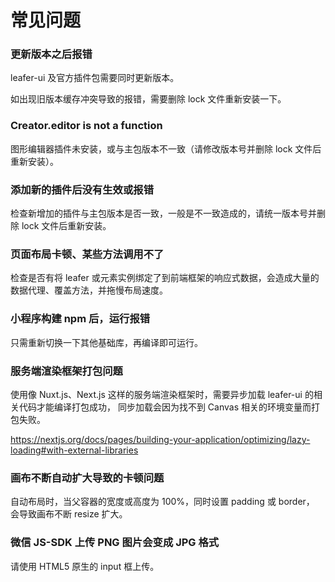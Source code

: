 # 常见问题

### 更新版本之后报错

leafer-ui 及官方插件包需要同时更新版本。

如出现旧版本缓存冲突导致的报错，需要删除 lock 文件重新安装一下。

### Creator.editor is not a function

图形编辑器插件未安装，或与主包版本不一致（请修改版本号并删除 lock 文件后重新安装）。

### 添加新的插件后没有生效或报错

检查新增加的插件与主包版本是否一致，一般是不一致造成的，请统一版本号并删除 lock 文件后重新安装。

### 页面布局卡顿、某些方法调用不了

检查是否有将 leafer 或元素实例绑定了到前端框架的响应式数据，会造成大量的数据代理、覆盖方法，并拖慢布局速度。

### 小程序构建 npm 后，运行报错

只需重新切换一下其他基础库，再编译即可运行。

### 服务端渲染框架打包问题

使用像 Nuxt.js、Next.js 这样的服务端渲染框架时，需要异步加载 leafer-ui 的相关代码才能编译打包成功， 同步加载会因为找不到 Canvas 相关的环境变量而打包失败。

https://nextjs.org/docs/pages/building-your-application/optimizing/lazy-loading#with-external-libraries

### 画布不断自动扩大导致的卡顿问题

自动布局时，当父容器的宽度或高度为 100%，同时设置 padding 或 border， 会导致画布不断 resize 扩大。

### 微信 JS-SDK 上传 PNG 图片会变成 JPG 格式

请使用 HTML5 原生的 input 框上传。
